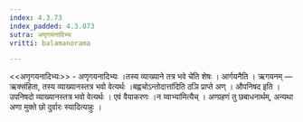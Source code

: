```yaml
---
index: 4.3.73
index_padded: 4.3.073
sutra: अणृगयनादिभ्यः
vritti: balamanorama

---
```

<<अणृगयनादिभ्यः>> - अणृगयनादिभ्यः ।तस्य व्याख्याने तत्र भवे चे॑ति शेषः । आर्गयनैति । ऋगयनम् — ऋक्संहिता, तस्य व्याख्यानस्तत्र भवो वेत्यर्थः ।बह्वचोऽन्तोदात्ता॑दिति ठञि प्राप्ते अण् । औपनिषद इति । उपनिषदो व्याख्यानस्तत्र भवो वेत्यर्थः । एवं वैयाकरणः ।न य्वाभ्या॑मित्यैच् । अण्ग्रहणं तु छबाधनार्थम्, अन्यथा अणा मुक्ते छो दुर्वारः स्यादित्याहुः ।